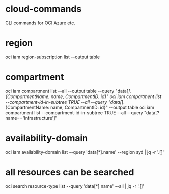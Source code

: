 # cloud-commands
CLI commands for OCI Azure etc.

# region
oci iam region-subscription list --output table

# compartment
oci iam compartment list --all --output table --query "data[*].{CompartmentName: name, CompartmentID: id}"
oci iam compartment list --compartment-id-in-subtree TRUE --all --query "data[*].{CompartmentName: name, CompartmentID: id}" --output table
oci iam compartment list --compartment-id-in-subtree TRUE --all --query "data[?name=='Infrastructure']"

# availability-domain
oci iam availability-domain list --query 'data[*].name' --region syd | jq  -r '.[]' 

# all resources can be searched
oci search resource-type list --query 'data[*].name' --all | jq  -r '.[]' 
